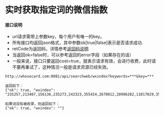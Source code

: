 # 实时获取指定词的微信指数

#### 接口说明
* url请求需带上参数key，每个用户有唯一的key。
* 所有接口均返回json格式，其中参数ok[true|false]表示是否请求成功.
* retCode为返回码，详情参考[返回码说明](https://iwoods.coding.net/p/wxapi-doc/d/wxapi-doc/git/blob/master/retcode.md)
* 当返回ok=false时，可以参考返回的error字段（如果存在的话）
* 一般来说，接口只要返回cost=true，就表示请求有效，会进行收费，此时请不要再重试了，这种情况一般是请求资源已经失效。

```
http://whosecard.com:8081/api/searchweb/wxindex?keywords=***&key=***

返回如下：
{"ok": true, "wxindex": "235257,213467,156136,235273,242323,355424,2678012,20996282,11017029,3518917,1452438,1065853,1005233,678322,425707,343804,319414,299827,454663,328546,298486,389013,255278,230143,335813,284752,256133,270351,351212,261183,235295,255621,266582,339104,431251,350948,334124,253426,250285,237186,221934,294939,372033,297759,154226,140146,322048,397801,277401,371525,258329,213120,179442,280798,179935,329823,319100,234020,264111,157314,215201,216325,195989,191243,151781,116883,128853,167745,196701,256824,259874,250033,157681,172684,171926,207510,826689,1225202,630658,360728,238644,312188,241082,274410,209262,299290,192238,156198,195464,-1"}

如果词没有被收录，则返回如下：
{"ok": true, "wxindex": ""}
```
